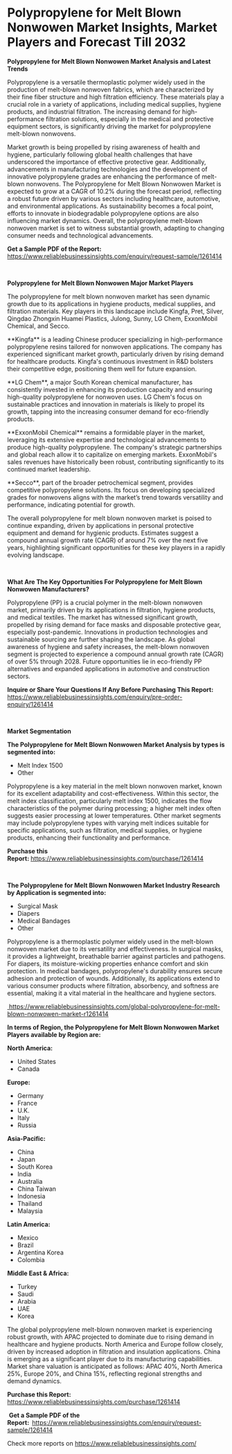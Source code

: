<p><h1>Polypropylene for Melt Blown Nonwowen Market Insights, Market Players and Forecast Till 2032</h1></p><p><strong>Polypropylene for Melt Blown Nonwowen Market Analysis and Latest Trends</strong></p>
<p><p>Polypropylene is a versatile thermoplastic polymer widely used in the production of melt-blown nonwoven fabrics, which are characterized by their fine fiber structure and high filtration efficiency. These materials play a crucial role in a variety of applications, including medical supplies, hygiene products, and industrial filtration. The increasing demand for high-performance filtration solutions, especially in the medical and protective equipment sectors, is significantly driving the market for polypropylene melt-blown nonwovens.</p><p>Market growth is being propelled by rising awareness of health and hygiene, particularly following global health challenges that have underscored the importance of effective protective gear. Additionally, advancements in manufacturing technologies and the development of innovative polypropylene grades are enhancing the performance of melt-blown nonwovens. The Polypropylene for Melt Blown Nonwowen Market is expected to grow at a CAGR of 10.2% during the forecast period, reflecting a robust future driven by various sectors including healthcare, automotive, and environmental applications. As sustainability becomes a focal point, efforts to innovate in biodegradable polypropylene options are also influencing market dynamics. Overall, the polypropylene melt-blown nonwoven market is set to witness substantial growth, adapting to changing consumer needs and technological advancements.</p></p>
<p><strong>Get a Sample PDF of the Report:&nbsp;</strong> <a href="https://www.reliablebusinessinsights.com/enquiry/request-sample/1261414?utm_campaign=2099&utm_medium=2&utm_source=Github&utm_content=ia&utm_term=02022025&utm_id=polypropylene-for-melt-blown-nonwowen">https://www.reliablebusinessinsights.com/enquiry/request-sample/1261414</a></p>
<p>&nbsp;</p>
<p><strong>Polypropylene for Melt Blown Nonwowen Major Market Players</strong></p>
<p><p>The polypropylene for melt blown nonwoven market has seen dynamic growth due to its applications in hygiene products, medical supplies, and filtration materials. Key players in this landscape include Kingfa, Pret, Silver, Qingdao Zhongxin Huamei Plastics, Julong, Sunny, LG Chem, ExxonMobil Chemical, and Secco.</p><p>**Kingfa** is a leading Chinese producer specializing in high-performance polypropylene resins tailored for nonwoven applications. The company has experienced significant market growth, particularly driven by rising demand for healthcare products. Kingfa's continuous investment in R&D bolsters their competitive edge, positioning them well for future expansion.</p><p>**LG Chem**, a major South Korean chemical manufacturer, has consistently invested in enhancing its production capacity and ensuring high-quality polypropylene for nonwoven uses. LG Chem's focus on sustainable practices and innovation in materials is likely to propel its growth, tapping into the increasing consumer demand for eco-friendly products.</p><p>**ExxonMobil Chemical** remains a formidable player in the market, leveraging its extensive expertise and technological advancements to produce high-quality polypropylene. The company's strategic partnerships and global reach allow it to capitalize on emerging markets. ExxonMobil's sales revenues have historically been robust, contributing significantly to its continued market leadership.</p><p>**Secco**, part of the broader petrochemical segment, provides competitive polypropylene solutions. Its focus on developing specialized grades for nonwovens aligns with the market’s trend towards versatility and performance, indicating potential for growth.</p><p>The overall polypropylene for melt blown nonwoven market is poised to continue expanding, driven by applications in personal protective equipment and demand for hygienic products. Estimates suggest a compound annual growth rate (CAGR) of around 7% over the next five years, highlighting significant opportunities for these key players in a rapidly evolving landscape.</p></p>
<p>&nbsp;</p>
<p><strong>What Are The Key Opportunities For Polypropylene for Melt Blown Nonwowen Manufacturers?</strong></p>
<p><p>Polypropylene (PP) is a crucial polymer in the melt-blown nonwoven market, primarily driven by its applications in filtration, hygiene products, and medical textiles. The market has witnessed significant growth, propelled by rising demand for face masks and disposable protective gear, especially post-pandemic. Innovations in production technologies and sustainable sourcing are further shaping the landscape. As global awareness of hygiene and safety increases, the melt-blown nonwoven segment is projected to experience a compound annual growth rate (CAGR) of over 5% through 2028. Future opportunities lie in eco-friendly PP alternatives and expanded applications in automotive and construction sectors.</p></p>
<p><strong>Inquire or Share Your Questions If Any Before Purchasing This Report:</strong> <a href="https://www.reliablebusinessinsights.com/enquiry/pre-order-enquiry/1261414?utm_campaign=2099&utm_medium=2&utm_source=Github&utm_content=ia&utm_term=02022025&utm_id=polypropylene-for-melt-blown-nonwowen">https://www.reliablebusinessinsights.com/enquiry/pre-order-enquiry/1261414</a></p>
<p>&nbsp;</p>
<p><strong>Market Segmentation</strong></p>
<p><strong>The Polypropylene for Melt Blown Nonwowen Market Analysis by types is segmented into:</strong></p>
<p><ul><li>Melt Index 1500</li><li>Other</li></ul></p>
<p><p>Polypropylene is a key material in the melt blown nonwoven market, known for its excellent adaptability and cost-effectiveness. Within this sector, the melt index classification, particularly melt index 1500, indicates the flow characteristics of the polymer during processing; a higher melt index often suggests easier processing at lower temperatures. Other market segments may include polypropylene types with varying melt indices suitable for specific applications, such as filtration, medical supplies, or hygiene products, enhancing their functionality and performance.</p></p>
<p><strong>Purchase this Report:&nbsp;</strong><a href="https://www.reliablebusinessinsights.com/purchase/1261414?utm_campaign=2099&utm_medium=2&utm_source=Github&utm_content=ia&utm_term=02022025&utm_id=polypropylene-for-melt-blown-nonwowen">https://www.reliablebusinessinsights.com/purchase/1261414</a></p>
<p>&nbsp;</p>
<p><strong>The Polypropylene for Melt Blown Nonwowen Market Industry Research by Application is segmented into:</strong></p>
<p><ul><li>Surgical Mask</li><li>Diapers</li><li>Medical Bandages</li><li>Other</li></ul></p>
<p><p>Polypropylene is a thermoplastic polymer widely used in the melt-blown nonwoven market due to its versatility and effectiveness. In surgical masks, it provides a lightweight, breathable barrier against particles and pathogens. For diapers, its moisture-wicking properties enhance comfort and skin protection. In medical bandages, polypropylene's durability ensures secure adhesion and protection of wounds. Additionally, its applications extend to various consumer products where filtration, absorbency, and softness are essential, making it a vital material in the healthcare and hygiene sectors.</p></p>
<p><a href="https://www.reliablebusinessinsights.com/global-polypropylene-for-melt-blown-nonwowen-market-r1261414?utm_campaign=2099&utm_medium=2&utm_source=Github&utm_content=ia&utm_term=02022025&utm_id=polypropylene-for-melt-blown-nonwowen">&nbsp;https://www.reliablebusinessinsights.com/global-polypropylene-for-melt-blown-nonwowen-market-r1261414</a></p>
<p><strong>In terms of Region, the Polypropylene for Melt Blown Nonwowen Market Players available by Region are:</strong></p>
<p>
    <p> <strong> North America: </strong>
        <ul>
            <li>United States</li>
            <li>Canada</li>
        </ul>
        </p> 
    <p> <strong> Europe: </strong>
        <ul>
            <li>Germany</li>
            <li>France</li>
            <li>U.K.</li>
            <li>Italy</li>
            <li>Russia</li>
        </ul>
        </p> 
    <p> <strong> Asia-Pacific: </strong>
        <ul>
            <li>China</li>
            <li>Japan</li>
            <li>South Korea</li>
            <li>India</li>
            <li>Australia</li>
            <li>China Taiwan</li>
            <li>Indonesia</li>
            <li>Thailand</li>
            <li>Malaysia</li>
        </ul>
        </p> 
    <p> <strong> Latin America: </strong>
        <ul>
            <li>Mexico</li>
            <li>Brazil</li>
            <li>Argentina Korea</li>
            <li>Colombia</li>
        </ul>
        </p> 
    <p> <strong> Middle East & Africa: </strong>
        <ul>
            <li>Turkey</li>
            <li>Saudi</li>
            <li>Arabia</li>
            <li>UAE</li>
            <li>Korea</li>
        </ul>
    </p>
    </p>
<p><p>The global polypropylene melt-blown nonwoven market is experiencing robust growth, with APAC projected to dominate due to rising demand in healthcare and hygiene products. North America and Europe follow closely, driven by increased adoption in filtration and insulation applications. China is emerging as a significant player due to its manufacturing capabilities. Market share valuation is anticipated as follows: APAC 40%, North America 25%, Europe 20%, and China 15%, reflecting regional strengths and demand dynamics.</p></p>
<p><strong>Purchase this Report: </strong><a href="https://www.reliablebusinessinsights.com/purchase/1261414?utm_campaign=2099&utm_medium=2&utm_source=Github&utm_content=ia&utm_term=02022025&utm_id=polypropylene-for-melt-blown-nonwowen">https://www.reliablebusinessinsights.com/purchase/1261414</a></p>
<p>&nbsp;<strong>Get a Sample PDF of the Report:&nbsp;&nbsp;</strong><a href="https://www.reliablebusinessinsights.com/enquiry/request-sample/1261414?utm_campaign=2099&utm_medium=2&utm_source=Github&utm_content=ia&utm_term=02022025&utm_id=polypropylene-for-melt-blown-nonwowen">https://www.reliablebusinessinsights.com/enquiry/request-sample/1261414</a></p>
<p><strong></strong></p>
<p>Check more reports on <a href="https://www.reliablebusinessinsights.com/?utm_campaign=2099&utm_medium=2&utm_source=Github&utm_content=ia&utm_term=02022025&utm_id=polypropylene-for-melt-blown-nonwowen">https://www.reliablebusinessinsights.com/</a></p>
